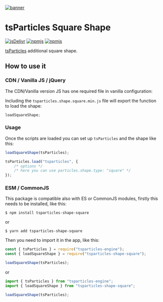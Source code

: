 [![banner](https://particles.js.org/images/banner2.png)](https://particles.js.org)

# tsParticles Square Shape

[![jsDelivr](https://data.jsdelivr.com/v1/package/npm/tsparticles-shape-square/badge)](https://www.jsdelivr.com/package/npm/tsparticles-shape-square)
[![npmjs](https://badge.fury.io/js/tsparticles-shape-square.svg)](https://www.npmjs.com/package/tsparticles-shape-square)
[![npmjs](https://img.shields.io/npm/dt/tsparticles-shape-square)](https://www.npmjs.com/package/tsparticles-shape-square)

[tsParticles](https://github.com/matteobruni/tsparticles) additional square shape.

## How to use it

### CDN / Vanilla JS / jQuery

The CDN/Vanilla version JS has one required file in vanilla configuration:

Including the `tsparticles.shape.square.min.js` file will export the function to load the shape:

```javascript
loadSquareShape;
```

### Usage

Once the scripts are loaded you can set up `tsParticles` and the shape like this:

```javascript
loadSquareShape(tsParticles);

tsParticles.load("tsparticles", {
    /* options */
    /* here you can use particles.shape.type: "square" */
});
```

### ESM / CommonJS

This package is compatible also with ES or CommonJS modules, firstly this needs to be installed, like this:

```shell
$ npm install tsparticles-shape-square
```

or

```shell
$ yarn add tsparticles-shape-square
```

Then you need to import it in the app, like this:

```javascript
const { tsParticles } = require("tsparticles-engine");
const { loadSquareShape } = require("tsparticles-shape-square");

loadSquareShape(tsParticles);
```

or

```javascript
import { tsParticles } from "tsparticles-engine";
import { loadSquareShape } from "tsparticles-shape-square";

loadSquareShape(tsParticles);
```
